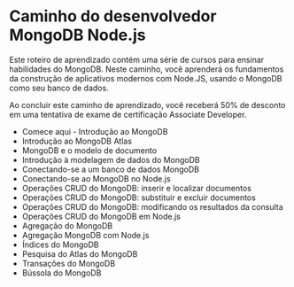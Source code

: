 # Caminho do desenvolvedor MongoDB Node.js

Este roteiro de aprendizado contém uma série de cursos para ensinar habilidades do MongoDB. Neste caminho, você aprenderá os fundamentos da construção de aplicativos modernos com Node.JS, usando o MongoDB como seu banco de dados.

Ao concluir este caminho de aprendizado, você receberá 50% de desconto em uma tentativa de exame de certificação Associate Developer.

- Comece aqui - Introdução ao MongoDB
- Introdução ao MongoDB Atlas
- MongoDB e o modelo de documento
- Introdução à modelagem de dados do MongoDB
- Conectando-se a um banco de dados MongoDB
- Conectando-se ao MongoDB no Node.js
- Operações CRUD do MongoDB: inserir e localizar documentos
- Operações CRUD do MongoDB: substituir e excluir documentos
- Operações CRUD do MongoDB: modificando os resultados da consulta
- Operações CRUD do MongoDB em Node.js
- Agregação do MongoDB
- Agregação MongoDB com Node.js
- Índices do MongoDB
- Pesquisa do Atlas do MongoDB
- Transações do MongoDB
- Bússola do MongoDB
